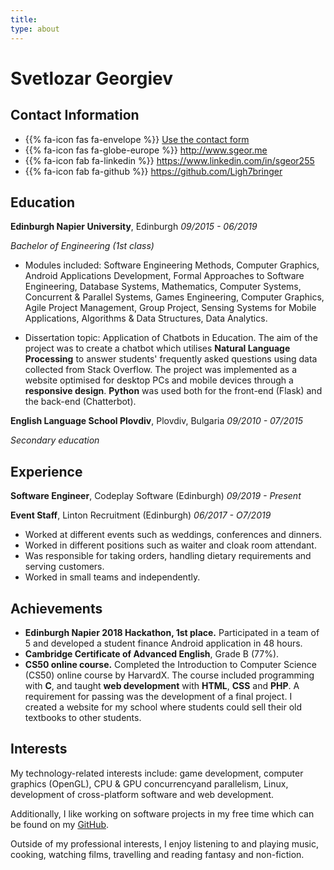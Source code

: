 ```yaml
---
title:
type: about
---
```


# Svetlozar Georgiev

## Contact Information

- {{% fa-icon fas fa-envelope %}} [Use the contact form](/contact)
- {{% fa-icon fas fa-globe-europe %}} http://www.sgeor.me
- {{% fa-icon fab fa-linkedin %}} https://www.linkedin.com/in/sgeor255
- {{% fa-icon fab fa-github %}} https://github.com/Ligh7bringer

## Education

**Edinburgh Napier University**, Edinburgh *09/2015 - 06/2019*

*Bachelor of Engineering (1st class)*

- Modules included: Software Engineering Methods, Computer Graphics,
Android Applications Development, Formal Approaches to Software
Engineering, Database Systems, Mathematics, Computer Systems, Concurrent
& Parallel Systems, Games Engineering, Computer Graphics, Agile Project
Management, Group Project, Sensing Systems for Mobile Applications,
Algorithms & Data Structures, Data Analytics.

- Dissertation topic: Application of Chatbots in Education. The aim of
the project was to create a chatbot which utilises **Natural Language
Processing** to answer students' frequently asked questions using data
collected from Stack Overflow. The project was implemented as a website
optimised for desktop PCs and mobile devices through a **responsive
design**. **Python** was used both for the front-end (Flask) and the
back-end (Chatterbot).
 
**English Language School Plovdiv**, Plovdiv, Bulgaria 	*09/2010 - 07/2015*

*Secondary education*

## Experience

**Software Engineer**, Codeplay Software (Edinburgh) *09/2019 - Present*

**Event Staff**, 
Linton Recruitment (Edinburgh) *06/2017 - O7/2019*

- Worked at different events such as weddings, conferences and dinners.
- Worked in different positions such as waiter and cloak room attendant.
- Was responsible for taking orders, handling dietary requirements and
serving customers.
- Worked in small teams and independently.

## Achievements

- **Edinburgh Napier 2018 Hackathon, 1st place.** Participated in a team of 5
  and developed a student finance Android application in 48 hours.
- **Cambridge Certificate of Advanced English**, Grade B (77%).
- **CS50 online course.** Completed the Introduction to Computer Science (CS50) online course by
  HarvardX. The course included programming with **C**, and taught **web
  development** with **HTML**, **CSS** and **PHP**. A requirement for
  passing was the development of a final project. I created a website for
  my school where students could sell their old textbooks to other
  students.

## Interests

My technology-related interests include: game development, computer graphics (OpenGL), CPU & GPU concurrencyand parallelism, Linux, development of cross-platform software and web development.

Additionally, I like working on software projects in my free time which can be found on my [GitHub](https://github.com/Ligh7bringer).

Outside of my professional interests, I enjoy listening to and playing music, cooking, watching films, travelling and reading fantasy and non-fiction.



















